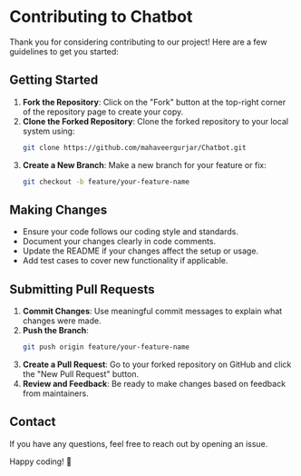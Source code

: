 # Contributing to Chatbot

Thank you for considering contributing to our project! Here are a few guidelines to get you started:

## Getting Started

1. **Fork the Repository**: Click on the "Fork" button at the top-right corner of the repository page to create your copy.
2. **Clone the Forked Repository**: Clone the forked repository to your local system using:
   ```bash
   git clone https://github.com/mahaveergurjar/Chatbot.git
   ```
3. **Create a New Branch**: Make a new branch for your feature or fix:
   ```bash
   git checkout -b feature/your-feature-name
   ```

## Making Changes

- Ensure your code follows our coding style and standards.
- Document your changes clearly in code comments.
- Update the README if your changes affect the setup or usage.
- Add test cases to cover new functionality if applicable.

## Submitting Pull Requests

1. **Commit Changes**: Use meaningful commit messages to explain what changes were made.
2. **Push the Branch**:
   ```bash
   git push origin feature/your-feature-name
   ```
3. **Create a Pull Request**: Go to your forked repository on GitHub and click the "New Pull Request" button.
4. **Review and Feedback**: Be ready to make changes based on feedback from maintainers.

## Contact

If you have any questions, feel free to reach out by opening an issue.

Happy coding! :tada:
